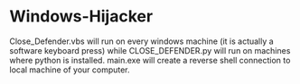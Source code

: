 # Windows-Hijacker
Close_Defender.vbs will run on every windows machine (it is actually a software keyboard press) while CLOSE_DEFENDER.py will run on machines where python is installed.
main.exe will create a reverse shell connection to local machine of your computer.
